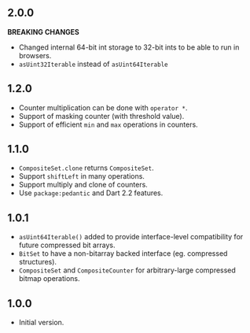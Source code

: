 ## 2.0.0

**BREAKING CHANGES**
- Changed internal 64-bit int storage to 32-bit ints to be able to run in browsers.
- `asUint32Iterable` instead of `asUint64Iterable`

## 1.2.0

- Counter multiplication can be done with `operator *`.
- Support of masking counter (with threshold value).
- Support of efficient `min` and `max` operations in counters.

## 1.1.0

- `CompositeSet.clone` returns `CompositeSet`.
- Support `shiftLeft` in many operations.
- Support multiply and clone of counters.
- Use `package:pedantic` and Dart 2.2 features.

## 1.0.1

- `asUint64Iterable()` added to provide interface-level compatibility for future compressed bit arrays.
- `BitSet` to have a non-bitarray backed interface (eg. compressed structures).
- `CompositeSet` and `CompositeCounter` for arbitrary-large compressed bitmap operations.

## 1.0.0

- Initial version.
